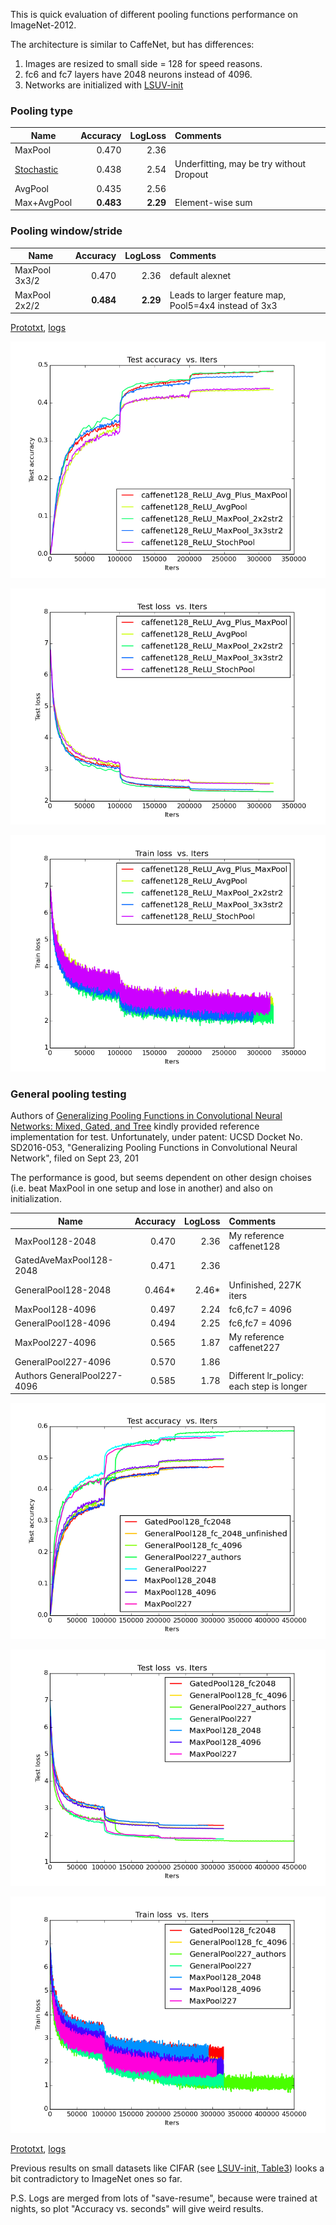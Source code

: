 This is quick evaluation of different pooling functions performance on ImageNet-2012. 

The architecture is similar to CaffeNet, but has differences:

1. Images are resized to small side = 128 for speed reasons.
2. fc6 and fc7 layers have 2048 neurons instead of 4096. 
3. Networks are initialized with [LSUV-init](http://arxiv.org/abs/1511.06422)


### Pooling type

| Name    | Accuracy      | LogLoss | Comments  |
| -------|---------:| -------:|:-----------|
| MaxPool |0.470| 2.36 | |
| [Stochastic](http://arxiv.org/abs/1301.3557) |0.438| 2.54| Underfitting, may be try without Dropout|
| AvgPool |0.435| 2.56 | |
| Max+AvgPool | **0.483** | **2.29** | Element-wise sum|

### Pooling window/stride

| Name    | Accuracy      | LogLoss | Comments  |
| -------|---------:| -------:|:-----------|
| MaxPool 3x3/2 |0.470| 2.36 | default alexnet|
| MaxPool 2x2/2 | **0.484** | **2.29** |Leads to larger feature map, Pool5=4x4 instead of  3x3 |


[Prototxt](https://github.com/ducha-aiki/caffenet-benchmark/tree/master/prototxt/pool), [logs](https://github.com/ducha-aiki/caffenet-benchmark/tree/master/logs/pooling)

![CaffeNet128 test accuracy](/logs/pooling/img/0.png)


![CaffeNet128 test loss](/logs/pooling/img/2.png)


![CaffeNet128 train loss](/logs/pooling/img/6.png)

### General pooling testing
Authors of [Generalizing Pooling Functions in Convolutional Neural Networks: Mixed, Gated, and Tree](http://arxiv.org/abs/1509.08985) kindly provided reference implementation for test. 
Unfortunately, under patent: UCSD Docket No. SD2016-053, "Generalizing Pooling Functions in Convolutional Neural Network", filed on Sept 23, 201

The performance is good, but seems dependent on other design choises (i.e. beat MaxPool in one setup and lose in another) and also on initialization.

| Name    | Accuracy      | LogLoss | Comments  |
| -------|---------:| -------:|:-----------|
| MaxPool128-2048 |0.470| 2.36 | My reference caffenet128 |
| GatedAveMaxPool128-2048 |0.471| 2.36 | |
| GeneralPool128-2048 |0.464*| 2.46* | Unfinished, 227K iters |
| MaxPool128-4096 |0.497| 2.24 | fc6,fc7 = 4096 |
| GeneralPool128-4096 |0.494| 2.25 |fc6,fc7 = 4096  |
| MaxPool227-4096 |0.565| 1.87 | My reference caffenet227 |
| GeneralPool227-4096 |0.570| 1.86 |  |
| Authors GeneralPool227-4096 |0.585| 1.78 | Different lr_policy: each step is longer |

![CaffeNet128 test accuracy](/logs/pooling/gen_pool/img/0.png)

![CaffeNet128 test loss](/logs/pooling/gen_pool/img/2.png)

![CaffeNet128 train loss](/logs/pooling/gen_pool/img/6.png)

[Prototxt](https://github.com/ducha-aiki/caffenet-benchmark/tree/master/prototxt/pool/gen_pool), [logs](https://github.com/ducha-aiki/caffenet-benchmark/tree/master/logs/pooling)



Previous results on small datasets like CIFAR (see [LSUV-init, Table3](http://arxiv.org/abs/1511.06422)) looks a bit contradictory to ImageNet ones so far.

P.S. Logs are merged from lots of "save-resume", because were trained at nights, so plot "Accuracy vs. seconds" will give weird results. 

